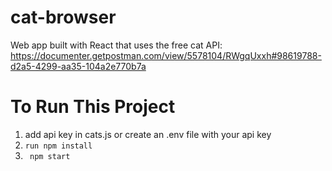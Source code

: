 # cat-browser
Web app built with React that uses the free cat API: https://documenter.getpostman.com/view/5578104/RWgqUxxh#98619788-d2a5-4299-aa35-104a2e770b7a

# To Run This Project

1. add api key in cats.js or create an .env file with your api key
2. <code>run npm install</code>
3. <code> npm start </code>
